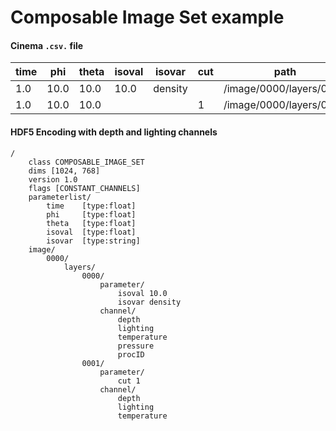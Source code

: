 # Composable Image Set example

#### Cinema `.csv.` file

| time | phi  | theta | isoval | isovar | cut | path | FILE |
| ---- | ---- | ----- | ------ | ------ | --- | ---- | -------- |
| 1.0  | 10.0 | 10.0  | 10.0   | density | | /image/0000/layers/0000 | output.cis |
| 1.0  | 10.0 | 10.0  |        |         |1| /image/0000/layers/0001 | output.cis |


#### HDF5 Encoding with depth and lighting channels
```
/
    class COMPOSABLE_IMAGE_SET
    dims [1024, 768]
    version 1.0
    flags [CONSTANT_CHANNELS]
    parameterlist/
        time    [type:float]
        phi     [type:float]
        theta   [type:float]
        isoval  [type:float]
        isovar  [type:string]
    image/
        0000/
            layers/
                0000/
                    parameter/     	
                        isoval 10.0
                        isovar density
                    channel/
                        depth
                        lighting
                        temperature
                        pressure
                        procID
                0001/
                    parameter/     	
                        cut 1
                    channel/
                        depth
                        lighting
                        temperature

```
